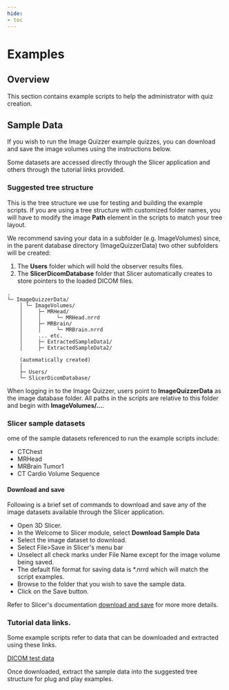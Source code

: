 ```yaml
---
hide:
- toc
---
```

<!-- let javascript handle toc on left sidebar -->

# Examples

## Overview

This section contains example scripts to help the administrator with quiz creation.

## Sample Data

If you wish to run the Image Quizzer example quizzes, you can download and save the image volumes
using the instructions below.

Some datasets are accessed directly through the Slicer application and others
through the tutorial links provided.

### Suggested tree structure

This is the tree structure we use for testing and building the example scripts.
If you are using a tree structure with customized folder names,
you will have to modify the image **Path** element in the scripts to match your tree layout.

We recommend saving your data in a subfolder (e.g. ImageVolumes) since, in the parent database directory (ImageQuizzerData)
two other subfolders will be created:

1. The **Users** folder which will hold the observer results files.
1. The **SlicerDicomDatabase** folder that Slicer automatically creates to store pointers to the loaded DICOM files.

```
.
└─ ImageQuizzerData/
    │ └─ ImageVolumes/
    │     ├─ MRHead/
    │     │     └─ MRHead.nrrd
    │     ├─ MRBrain/
    │     │     └─ MRBrain.nrrd
    │     ... etc.
    │     ├─ ExtractedSampleData1/
    │     ├─ ExtractedSampleData2/
	
	(automatically created)
    │	  
	├─ Users/
	└─ SlicerDicomDatabase/

```

When logging in to the Image Quizzer, users point to **ImageQuizzerData** as the image database folder.
All paths in the scripts are relative to this folder and begin with **ImageVolumes/...**.


### Slicer sample datasets

ome of the sample datasets referenced to run the example scripts include:

* CTChest
* MRHead
* MRBrain Tumor1
* CT Cardio Volume Sequence

#### Download and save

Following is a brief set of commands to download and save 
any of the image datasets available through the Slicer application.

* Open 3D Slicer. 
* In the Welcome to Slicer module, select **Download Sample Data**
* Select the image dataset to download.
* Select File>Save in Slicer's menu bar
* Unselect all check marks under File Name except for the image volume being saved.
* The default file format for saving data is *.nrrd which will match the script examples.
* Browse to the folder that you wish to save the sample data.
* Click on the Save button.

Refer to Slicer's documentation [download and save](https://slicer.readthedocs.io/en/latest/user_guide/data_loading_and_saving.html) for more more details.




### Tutorial data links.

Some example scripts refer to data that can be downloaded and extracted using these links.

[DICOM test data](https://spujol.github.io/SlicerDICOMTutorial)


Once downloaded, extract the sample data into the suggested tree structure for plug and play examples.


